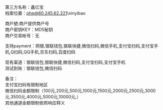 ﻿第三方名称：鑫亿宝  
档案位置：php@60.245.62.221\xinyibao  
  
商戶號:商户提供商户号  
商户密钥KEY：MD5秘钥  
商户交易帐号：无  
  
支持payment：网银,银联钱包,银联快捷,微信扫码,微信手机,支付宝扫码,支付宝手机,Q扫码,QQ手机,京东扫码,百度扫码  
  
现有渠道：银联钱包,银联快捷,微信扫码,支付宝扫码,支付宝手机  
测试到账：银联钱包,微信扫码  
  
备注：  
支付宝扫码有限制地区  
微信扫码金额限制（100元,200元,500元,1000元,1500元,2000元,2500元,3000元,3500元,4000元,5000元,10000元,）  
其他通道金额限制依照响应释义    